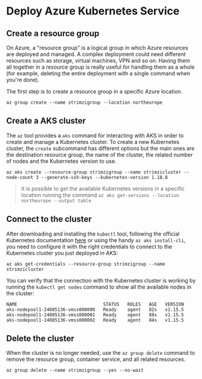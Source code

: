 # Deploy Azure Kubernetes Service

## Create a resource group

On Azure, a "resource group" is a logical group in which Azure resources are deployed and managed.
A complex deployment could need different resources such as storage, virtual machines, VPN and so on. 
Having them all together in a resource group is really useful for handling them as a whole (for example, deleting the entire deployment with a single command when you're done).

The first step is to create a resource group in a specific Azure location.

```shell
az group create --name strimzigroup --location northeurope
```

## Create a AKS cluster

The `az` tool provides a `aks` command for interacting with AKS in order to create and manage a Kubernetes cluster.
To create a new Kubernetes cluster, the `create` subcommand has different options but the main ones are the destination resource group, the name of the cluster, the related number of nodes and the Kubernetes version to use.

```shell
az aks create --resource-group strimzigroup --name strimzicluster --node-count 3 --generate-ssh-keys --kubernetes-version 1.18.8
```

> It is possible to get the available Kubernetes versions in a specific location running the command `az aks get-versions --location northeurope --output table`

## Connect to the cluster

After downloading and installing the `kubectl` tool, following the official Kubernetes documentation [here](https://kubernetes.io/docs/tasks/tools/install-kubectl/) or using the handy `az aks install-cli`, you need to configure it with the right credentials to connect to the Kubernetes cluster you just deployed in AKS:

```shell
az aks get-credentials --resource-group strimzigroup --name strimzicluster
```

You can verify that the connection with the Kubernetes cluster is working by running the `kubectl get nodes` command to show all the available nodes in the cluster:

```shell
NAME                                STATUS   ROLES   AGE   VERSION
aks-nodepool1-24085136-vmss000000   Ready    agent   82s   v1.15.5
aks-nodepool1-24085136-vmss000001   Ready    agent   88s   v1.15.5
aks-nodepool1-24085136-vmss000002   Ready    agent   84s   v1.15.5
```

## Delete the cluster

When the cluster is no longer needed, use the `az group delete` command to remove the resource group, container service, and all related resources.

```shell
az group delete --name strimzigroup --yes --no-wait
```